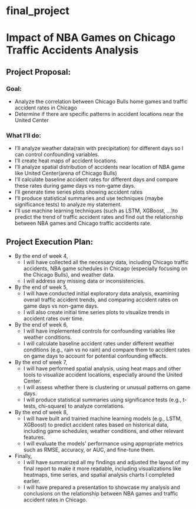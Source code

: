 # final_project

# Impact of NBA Games on Chicago Traffic Accidents Analysis
## Project Proposal: 
### Goal: 
* Analyze the correlation between Chicago Bulls home games and traffic accident rates in Chicago
* Determine if there are specific patterns in accident locations near the United Center
### What I’ll do: 
* I’ll analyze weather data(rain with precipitation) for different days so I can control confounding variables.
* I’ll create heat maps of accident locations.
* I’ll analyze spatial distribution of accidents near location of NBA game like United Center(arena of Chicago Bulls)
*  I’ll calculate baseline accident rates for different days and compare these rates during game days vs non-game days.
* I’ll generate time series plots showing accident rates
* I’ll produce statistical summaries and use techniques (maybe significance tests) to analyze my statement.
* I’ll use machine learning techniques (such as LSTM, XGBoost, …)to predict the trend of traffic accident rates and find out the relationship between NBA games and Chicago traffic accidents rate.

## Project Execution Plan:
* By the end of week 4, 
    * I will have collected all the necessary data, including Chicago traffic accidents, NBA game schedules in Chicago (especially focusing on the Chicago Bulls), and weather data.
    * I will address any missing data or inconsistencies.
* By the end of week 5, 
    * I will have conducted initial exploratory data analysis, examining overall traffic accident trends, and comparing accident rates on game days vs non-game days.
    * I will also create initial time series plots to visualize trends in accident rates over time.
* By the end of week 6, 
    * I will have implemented controls for confounding variables like weather conditions.
    * I will calculate baseline accident rates under different weather conditions (e.g., rain vs no rain) and compare them to accident rates on game days to account for potential confounding effects.
* By the end of week 7, 
    * I will have performed spatial analysis, using heat maps and other tools to visualize accident locations, especially around the United Center.
    * I will assess whether there is clustering or unusual patterns on game days.
    * I will produce statistical summaries using significance tests (e.g., t-tests, chi-square) to analyze correlations.
* By the end of week 8, 
    * I will have built and trained machine learning models (e.g., LSTM, XGBoost) to predict accident rates based on historical data, including game schedules, weather conditions, and other relevant features.
    * I will evaluate the models' performance using appropriate metrics such as RMSE, accuracy, or AUC, and fine-tune them.
* Finally, 
    * I will have summarized all my findings and adjusted the layout of my final report to make it more readable, including visualizations like heatmaps, time series, and spatial analysis charts I completed earlier.
    * I will have prepared a presentation to showcase my analysis and conclusions on the relationship between NBA games and traffic accident rates in Chicago.